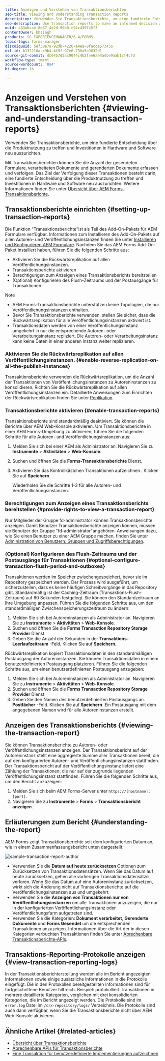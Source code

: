 ```yaml
---
title: Anzeigen und Verstehen von Transaktionsberichten
seo-title: Viewing and Understanding Transaction Reports
description: Verwenden Sie Transaktionsberichte, um eine fundierte Entscheidung über die Produktnutzung zu treffen und Investitionen in Hardware und Software neu auszurichten.
seo-description: Use transaction reports to make an informed decision about the product usage and rebalancing investments in hardware and software.
uuid: a33abcae-8e37-4e2d-99b0-c92c439745f3
contentOwner: khsingh
products: SG_EXPERIENCEMANAGER/6.4/FORMS
topic-tags: forms-manager
discoiquuid: bef38e7a-92db-4226-a4ea-8facce573456
exl-id: b132216a-c9b4-4f8f-97e6-738a5a9632d1
source-git-commit: db64b7d5ac9044c4b2fee6ae4adbe9aab1cf4c7d
workflow-type: tm+mt
source-wordcount: '884'
ht-degree: 1%

---
```


# Anzeigen und Verstehen von Transaktionsberichten {#viewing-and-understanding-transaction-reports}

Verwenden Sie Transaktionsberichte, um eine fundierte Entscheidung über die Produktnutzung zu treffen und Investitionen in Hardware und Software neu auszurichten.

Mit Transaktionsberichten können Sie die Anzahl der gesendeten Formulare, verarbeiteten Dokumente und gerenderten Dokumente erfassen und verfolgen. Das Ziel der Verfolgung dieser Transaktionen besteht darin, eine fundierte Entscheidung über die Produktnutzung zu treffen und Investitionen in Hardware und Software neu auszurichten. Weitere Informationen finden Sie unter [Übersicht über AEM Forms-Transaktionsberichte](/help/forms/using/transaction-reports-overview.md).

## Transaktionsberichte einrichten  {#setting-up-transaction-reports}

Die Funktion &quot;Transaktionsberichte&quot;ist als Teil des Add-On-Pakets für AEM Formulare verfügbar. Informationen zum Installieren des Add-On-Pakets auf allen Autoren- und Veröffentlichungsinstanzen finden Sie unter [Installieren und Konfigurieren AEM Formulare](https://helpx.adobe.com/de/experience-manager/6-4/forms/using/installing-configuring-aem-forms-osgi.html). Nachdem Sie das AEM Forms Add-On-Paket installiert haben, führen Sie die folgenden Schritte aus:

* Aktivieren Sie die Rückwärtsreplikation auf allen Veröffentlichungsinstanzen.
* Transaktionsberichte aktivieren
* Berechtigungen zum Anzeigen eines Transaktionsberichts bereitstellen
* (Optional) Konfigurieren des Flush-Zeitraums und der Postausgänge für Transaktionen

>[!NOTE]
>
>* AEM Forms-Transaktionsberichte unterstützen keine Topologien, die nur Veröffentlichungsinstanzen enthalten.
>* Bevor Sie Transaktionsberichte verwenden, stellen Sie sicher, dass die Rückwärtsreplikation für alle Veröffentlichungsinstanzen aktiviert ist.
>* Transaktionsdaten werden von einer Veröffentlichungsinstanz umgekehrt in nur die entsprechende Autoren- oder Verarbeitungsinstanz repliziert. Die Autoren- oder Verarbeitungsinstanz kann keine Daten in einer anderen Instanz weiter replizieren.

>


### Aktivieren Sie die Rückwärtsreplikation auf allen Veröffentlichungsinstanzen. {#enable-reverse-replication-on-all-the-publish-instances}

Transaktionsberichte verwenden die Rückwärtsreplikation, um die Anzahl der Transaktionen von Veröffentlichungsinstanzen zu Autoreninstanzen zu konsolidieren. Richten Sie die Rückwärtsreplikation auf allen Veröffentlichungsinstanzen ein. Detaillierte Anweisungen zum Einrichten der Rückwärtsreplikation finden Sie unter [Replikation](/help/sites-deploying/replication.md).

### Transaktionsberichte aktivieren {#enable-transaction-reports}

Transaktionsberichte sind standardmäßig deaktiviert. Sie können die Berichte über AEM Web-Konsole aktivieren. Um Transaktionsberichte in einer AEM Forms-Umgebung zu aktivieren, führen Sie die folgenden Schritte für alle Autoren- und Veröffentlichungsinstanzen aus:

1. Melden Sie sich bei einer AEM als Administrator an. Navigieren Sie zu **Instrumente** > **Aktivitäten** > **Web-Konsole**.
1. Suchen und öffnen Sie die **Forms-Transaktionsberichte** Dienst.
1. Aktivieren Sie das Kontrollkästchen Transaktionen aufzeichnen . Klicken Sie auf **Speichern**.

   Wiederholen Sie die Schritte 1-3 für alle Autoren- und Veröffentlichungsinstanzen.

### Berechtigungen zum Anzeigen eines Transaktionsberichts bereitstellen {#provide-rights-to-view-a-transaction-report}

Nur Mitglieder der Gruppe fd-administrator können Transaktionsberichte anzeigen. Damit Benutzer Transaktionsberichte anzeigen können, müssen sie Benutzer der Gruppe &quot;fd-administrator&quot;angehören. Anweisungen dazu, wie Sie einen Benutzer zu einer AEM Gruppe machen, finden Sie unter [Administration von Benutzern, Gruppen und Zugriffsberechtigungen](/help/sites-administering/user-group-ac-admin.md).

### (Optional) Konfigurieren des Flush-Zeitraums und der Postausgänge für Transaktionen {#optional-configure-transaction-flush-period-and-outboxes}

Transaktionen werden im Speicher zwischengespeichert, bevor sie im Repository gespeichert werden. Der Prozess wird ausgeführt, um sicherzustellen, dass es keine häufigen Schreibvorgänge in das Repository gibt. Standardmäßig ist der Caching-Zeitraum (Transaktions-Flush-Zeitraum) auf 60 Sekunden festgelegt. Sie können den Standardzeitraum an Ihre Umgebung anpassen. Führen Sie die folgenden Schritte aus, um den standardmäßigen Zwischenspeicherungszeitraum zu ändern:

1. Melden Sie sich bei Autoreninstanzen als Administrator an. Navigieren Sie zu **Instrumente** > **Aktivitäten** > **Web-Konsole**.
1. Suchen und öffnen Sie die **Forms Transaction Repository Storage Provider** Dienst.
1. Geben Sie die Anzahl der Sekunden in der **Transaktions-Leerlaufzeitraum** -Feld. Klicken Sie auf **Speichern**.

Rückwärtsreplikation kopiert Transaktionsdaten in den standardmäßigen Postausgang der Autoreninstanzen. Sie können Transaktionsdaten in einem benutzerdefinierten Postausgang platzieren. Führen Sie die folgenden Schritte aus, um einen benutzerdefinierten Postausgang anzugeben:

1. Melden Sie sich bei Autoreninstanzen als Administrator an. Navigieren Sie zu **Instrumente** >  **Aktivitäten** >  **Web-Konsole**.
1. Suchen und öffnen Sie die **Forms Transaction Repository Storage Provider** Dienst.
1. Geben Sie den Namen des benutzerdefinierten Postausgangs an. **Postfächer** -Feld. Klicken Sie auf **Speichern**. Ein Postausgang mit dem angegebenen Namen wird für alle Autoreninstanzen erstellt.

## Anzeigen des Transaktionsberichts {#viewing-the-transaction-report}

Sie können Transaktionsberichte zu Autoren- oder Veröffentlichungsinstanzen anzeigen. Der Transaktionsbericht auf der Autoreninstanz stellt eine aggregierte Summe aller Transaktionen bereit, die auf den konfigurierten Autoren- und Veröffentlichungsinstanzen stattfinden. Der Transaktionsbericht auf der Veröffentlichungsinstanz liefert eine Zählung der Transaktionen, die nur auf der zugrunde liegenden Veröffentlichungsinstanz stattfinden. Führen Sie die folgenden Schritte aus, um den Bericht anzuzeigen:

1. Melden Sie sich beim AEM Forms-Server unter `https://[hostname]:[port]`.
1. Navigieren Sie zu **Instrumente** >  **Forms** >  **Transaktionsbericht anzeigen**.

## Erläuterungen zum Bericht {#understanding-the-report}

AEM Forms zeigt Transaktionsberichte seit dem konfigurierten Datum an, wie in einem Zusammenfassungsbericht unten dargestellt:

![sample-transaction-report-author](assets/sample-transaction-report-author.png)

* Verwenden Sie die **Datum auf heute zurücksetzen** Optionen zum Zurücksetzen von Transaktionsdatensätzen. Wenn Sie das Datum auf heute zurücksetzen, gehen alle vorherigen Transaktionsdatensätze verloren. Wenn Sie das Datum auf eine Autoreninstanz zurücksetzen, wirkt sich die Änderung nicht auf Transaktionsberichte auf die Veröffentlichungsinstanzen aus und umgekehrt.
* Verwenden Sie die **Anzeigen von Transaktionen nur von Veröffentlichungsinstanzen** um alle Transaktionen anzuzeigen, die nur in der konfigurierten Veröffentlichungsinstanz oder Veröffentlichungsfarm aufgetreten sind.
* Verwenden Sie die Kategorien: **Dokument verarbeitet**, **Gerenderte Dokumente** und **Forms Gesendet** um die entsprechenden Transaktionen anzuzeigen. Informationen über die Art der in diesen Kategorien verbuchten Transaktionen finden Sie unter [Abrechenbare Transaktionsberichte-APIs](/help/forms/using/transaction-reports-billable-apis.md).

## Transaktions-Reporting-Protokolle anzeigen {#view-transaction-reporting-logs}

In der Transaktionsberichterstellung werden alle im Bericht angezeigten Informationen sowie einige zusätzliche Informationen in die Protokolle eingefügt. Die in den Protokollen bereitgestellten Informationen sind für fortgeschrittene Benutzer hilfreich. Beispiel: protokolliert Transaktionen in mehrere detaillierte Kategorien, verglichen mit drei konsolidierten Kategorien, die im Bericht angezeigt werden. Die Protokolle sind im `error.log` Datei im `/crx-repository/logs/` Verzeichnis. Die Protokolle sind auch dann verfügbar, wenn Sie die Transaktionsberichte nicht über AEM Web-Konsole aktivieren.

## Ähnliche Artikel {#related-articles}

* [Übersicht über Transaktionsberichte](/help/forms/using/transaction-reports-overview.md)
* [Abrechenbare APIs für Transaktionsberichte](/help/forms/using/transaction-reports-billable-apis.md)
* [Eine Transaktion für benutzerdefinierte Implementierungen aufzeichnen](/help/forms/using/record-transaction-custom-implementation.md)

